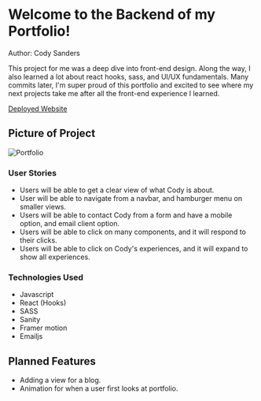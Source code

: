 # Welcome to the Backend of my Portfolio!

Author: Cody Sanders

This project for me was a deep dive into front-end design. Along the way, I also learned a lot about react hooks, sass, and UI/UX fundamentals. Many commits later, I'm super proud of this portfolio and excited to see where my next projects take me after all the front-end experience I learned.

<a href="https://www.cody-avila-portfolio.dev/">Deployed Website</a>

## Picture of Project
![Portfolio](https://i.imgur.com/BU5ZSZE.png)

### User Stories

- Users will be able to get a clear view of what Cody is about.
- User will be able to navigate from a navbar, and hamburger menu on smaller views.
- Users will be able to contact Cody from a form and have a mobile option, and email client option.
- Users will be able to click on many components, and it will respond to their clicks.
- Users will be able to click on Cody's experiences, and it will expand to show all experiences.

### Technologies Used

- Javascript
- React (Hooks)
- SASS
- Sanity
- Framer motion
- Emailjs

## Planned Features
- Adding a view for a blog.
- Animation for when a user first looks at portfolio.
